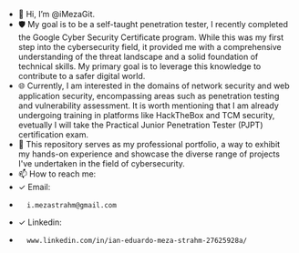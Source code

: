 - 👋 Hi, I’m @iMezaGit.
- 🛡️ My goal is to be a self-taught penetration tester, I recently completed the Google Cyber Security Certificate program. While this was my first step into the cybersecurity field, it provided me with a comprehensive understanding of the threat landscape and a solid foundation of technical skills. My primary goal is to leverage this knowledge to contribute to a safer digital world.
- 🌐 Currently, I am interested in the domains of network security and web application security, encompassing areas such as penetration testing and vulnerability assessment. It is worth mentioning that I am already undergoing training in platforms like HackTheBox and TCM security, evetually I will take the Practical Junior Penetration Tester (PJPT) certification exam.
- 💼 This repository serves as my professional portfolio, a way to exhibit my hands-on experience and showcase the diverse range of projects I've undertaken in the field of cybersecurity.
- 📫 How to reach me:
-   ✓ Email:
-       i.mezastrahm@gmail.com
-   ✓ Linkedin:
-       www.linkedin.com/in/ian-eduardo-meza-strahm-27625928a/

<!---
iMezaGit/iMezaGit is a ✨ special ✨ repository because its `README.md` (this file) appears on your GitHub profile.
You can click the Preview link to take a look at your changes.
--->
